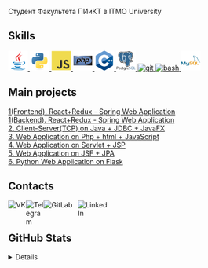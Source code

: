 Студент Факультета ПИиКТ в ITMO University

## Skills
<p align="left"> 
  <a href="https://www.java.com" target="_blank" rel="noreferrer"> <img src="https://raw.githubusercontent.com/devicons/devicon/master/icons/java/java-original.svg" alt="java" width="40" height="40"/> </a>
  <a href="https://www.python.org" target="_blank" rel="noreferrer"> <img src="https://raw.githubusercontent.com/devicons/devicon/master/icons/python/python-original.svg" alt="py" width="40" height="40"/> </a>
  <a href="https://www.javascript.com" target="_blank" rel="noreferrer"> <img src="https://raw.githubusercontent.com/devicons/devicon/master/icons/javascript/javascript-original.svg" alt="js" width="40" height="40"/> </a>
  <a href="https://www.php.org" target="_blank" rel="noreferrer"> <img src="https://raw.githubusercontent.com/devicons/devicon/master/icons/php/php-original.svg" alt="php" width="40" height="40"/> </a>
  <a href="https://www.w3schools.com/cpp/" target="_blank" rel="noreferrer"> <img src="https://raw.githubusercontent.com/devicons/devicon/master/icons/cplusplus/cplusplus-original.svg" alt="cplusplus" width="40" height="40"/> </a>
  <a href="https://www.postgresql.org" target="_blank" rel="noreferrer"> <img src="https://raw.githubusercontent.com/devicons/devicon/master/icons/postgresql/postgresql-original-wordmark.svg" alt="postgresql" width="40" height="40"/> </a>
  <a href="https://git-scm.com/" target="_blank" rel="noreferrer"> <img src="https://www.vectorlogo.zone/logos/git-scm/git-scm-icon.svg" alt="git" width="40" height="40"/> </a> 
  <a href="https://www.gnu.org/software/bash/" target="_blank" rel="noreferrer"> <img src="https://www.vectorlogo.zone/logos/gnu_bash/gnu_bash-icon.svg" alt="bash" width="40" height="40"/> </a>  
  <a href="https://www.mysql.com/" target="_blank" rel="noreferrer"> <img src="https://raw.githubusercontent.com/devicons/devicon/master/icons/mysql/mysql-original-wordmark.svg" alt="mysql" width="40" height="40"/> </a> 
</p>


## Main projects
<a href="https://github.com/Ivanio1/web4-frontend" target="_blank" rel="noreferrer"> 1(Frontend). React+Redux - Spring Web Application </a>
<br>
<a href="https://github.com/Ivanio1/web4-backend" target="_blank" rel="noreferrer"> 1(Backend). React+Redux - Spring Web Application </a>
<br>
<a href="https://github.com/Ivanio1/LAB8" target="_blank" rel="noreferrer"> 2. Client-Server(TCP) on Java + JDBC + JavaFX </a>
<br>
<a href="https://github.com/Ivanio1/WEB1" target="_blank" rel="noreferrer"> 3. Web Application on Php + html + JavaScript </a>
<br>
<a href="https://github.com/Ivanio1/WEB2" target="_blank" rel="noreferrer"> 4. Web Application on Servlet + JSP </a>
<br>
<a href="https://github.com/Ivanio1/WEB3" target="_blank" rel="noreferrer"> 5. Web Application on JSF + JPA </a>
<br>
<a href="https://github.com/Ivanio1/different_tasks/tree/main/theme_of_the_text_webapp" target="_blank" rel="noreferrer"> 6. Python Web Application on Flask </a>


## Contacts
<p align="left">
  <a href="https://vk.com/ivan_ivan_sobolev" target="_blank" rel="noreferrer"> <img align="left" alt="VK" width="36px" src="https://upload.wikimedia.org/wikipedia/commons/2/21/VK.com-logo.svg"/> </a>
   <a href="https://t.me/sobolev_ivann" target="_blank" rel="noreferrer"> <img align="left" alt="Telegram" width="36px" src="https://upload.wikimedia.org/wikipedia/commons/thumb/8/83/Telegram_2019_Logo.svg/2048px-Telegram_2019_Logo.svg.png"/></a>
   <a href="https://gitlab.se.ifmo.ru/Ivanio1" target="_blank" rel="noreferrer"> <img align="left" alt="GitLab" width="70px" src="https://www.logo.wine/a/logo/GitLab/GitLab-Logo.wine.svg"/></a>
   <a href="https://www.linkedin.com/mwlite/in/ivan-sobolev-151217252" target="_blank" rel="noreferrer"> <img align="left" alt="LinkedIn" width="60px"  src="https://www.logo.wine/a/logo/LinkedIn/LinkedIn-Logo.wine.svg"/></a>
  
 
</p>
<br />  
<br />  

## GitHub Stats
<details>
  <img align="center" src="https://github-readme-stats.vercel.app/api?username=ivanio1&show_icons=true&locale=en" alt="Ivanio1" />
</details>





